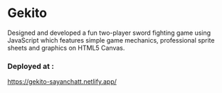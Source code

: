 # Gekito
Designed and developed a fun two-player sword fighting game using JavaScript which features simple game mechanics, professional sprite sheets and graphics on HTML5 Canvas.

### Deployed at :
https://gekito-sayanchatt.netlify.app/
